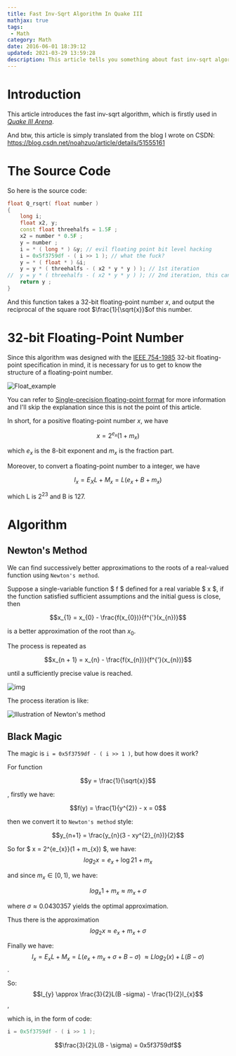 ```yaml
---
title: Fast Inv-Sqrt Algorithm In Quake III 
mathjax: true
tags: 
 - Math
category: Math
date: 2016-06-01 18:39:12
updated: 2021-03-29 13:59:28
description: This article tells you something about fast inv-sqrt algorithm implemented in Quake III Arena. 
---
```


# Introduction

This article introduces the fast inv-sqrt algorithm, which is firstly used in *[Quake III Arena](https://en.wikipedia.org/wiki/Quake_III_Arena)*. 

And btw, this article is simply translated from the blog I wrote on CSDN: https://blog.csdn.net/noahzuo/article/details/51555161



# The Source Code

So here is the source code: 

```cpp
float Q_rsqrt( float number ) 
{ 
    long i; 
    float x2, y; 
    const float threehalfs = 1.5F ;
    x2 = number * 0.5F ; 
    y = number ; 
    i = * ( long * ) &y; // evil floating point bit level hacking 
    i = 0x5f3759df - ( i >> 1 ); // what the fuck? 
    y = * ( float * ) &i; 
    y = y * ( threehalfs - ( x2 * y * y ) ); // 1st iteration 
//  y = y * ( threehalfs - ( x2 * y * y ) ); // 2nd iteration, this can be removed
    return y ;
}

```

And this function takes a 32-bit floating-point number $x$, and output the reciprocal of the square root $\frac{1}{\sqrt{x}}$of this number. 



# 32-bit Floating-Point Number

Since this algorithm was designed with the  [IEEE 754-1985](https://en.wikipedia.org/wiki/IEEE_754-1985) 32-bit floating-point specification in mind, it is necessary for us to get to know the structure of a floating-point number. 

![Float_example](Float_example.png)

You can refer to [Single-precision floating-point format](https://en.wikipedia.org/wiki/Single-precision_floating-point_format) for more information and I'll skip the explanation since this is not the point of this article. 

In short, for a positive floating-point number $x$, we have 

$$ x = 2^{e_x}(1 + m_{x}) $$

which $e_x$ is the 8-bit exponent and $m_x$ is the fraction part. 

Moreover, to convert a floating-point number to a integer, we have 

$$ I_{x} = E_{X}L + M_{x} = L(e_{x} + B + m_{x})  $$

which L is $2^{23}$ and B is $127$. 

# Algorithm 

## Newton's Method

We can find successively better approximations to the roots of a real-valued function using `Newton's method`. 

Suppose a single-variable function $ f $ defined for a real variable $ x $, if the function satisfied sufficient assumptions and the initial guess is close, then 

$$x_{1} = x_{0} - \frac{f(x_{0})}{f^{'}(x_{n})}$$

is a better approximation of the root than $x_{0}$. 

The process is repeated as

$$x_{n + 1} = x_{n} - \frac{f(x_{n})}{f^{'}(x_{n})}$$

until a sufficiently precise value is reached. 

![img](20160601151326617)

The process iteration is like: 

![Illustration of Newton's method](NewtonIteration_Ani.gif)

## Black Magic

The magic is `i = 0x5f3759df - ( i >> 1 )`, but how does it work? 



For function 

$$y = \frac{1}{\sqrt{x}}$$

, firstly we have: 

$$f(y) = \frac{1}{y^{2}} - x = 0$$

then we convert it to `Newton's method` style: 

$$y_{n+1} = \frac{y_{n}(3 - xy^{2}_{n})}{2}$$

So for $ x = 2^{e_{x}}(1 + m_{x}) $, we have: 
$$ log_{2}{x} =  e_{x} + \log{2}{1 + m_{x}}$$

and since $m_{x} \in [0, 1)$, we have: 

$$ log_{x}{1 + m_{x}} \approx m_{x} + \sigma $$

where $\sigma \approx 0.0430357$ yields the optimal approximation. 

Thus there is the approximation
$$ log_{2}{x} \approx e_{x} + m_{x} + \sigma $$

Finally we have: 
$$I_{x} = E_{x}L + M_{x} = L(e_{x} + m_{x} + \sigma + B - \sigma) \
\approx Llog_{2}{(x)} + L(B - \sigma)$$. 

So: 
$$I_{y} \approx \frac{3}{2}L(B -sigma) - \frac{1}{2}I_{x}$$, 

which is, in the form of code:

```cpp
i = 0x5f3759df - ( i >> 1 );
```

$$\frac{3}{2}L(B - \sigma) = 0x5f3759df$$
